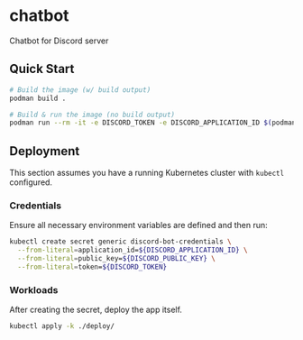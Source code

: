 # chatbot
Chatbot for Discord server

## Quick Start
```sh
# Build the image (w/ build output)
podman build .

# Build & run the image (no build output)
podman run --rm -it -e DISCORD_TOKEN -e DISCORD_APPLICATION_ID $(podman build -q .)
```

## Deployment
This section assumes you have a running Kubernetes cluster with `kubectl` configured.

### Credentials
Ensure all necessary environment variables are defined and then run:
```sh
kubectl create secret generic discord-bot-credentials \
  --from-literal=application_id=${DISCORD_APPLICATION_ID} \
  --from-literal=public_key=${DISCORD_PUBLIC_KEY} \
  --from-literal=token=${DISCORD_TOKEN}
```

### Workloads
After creating the secret, deploy the app itself.
```sh
kubectl apply -k ./deploy/
```
